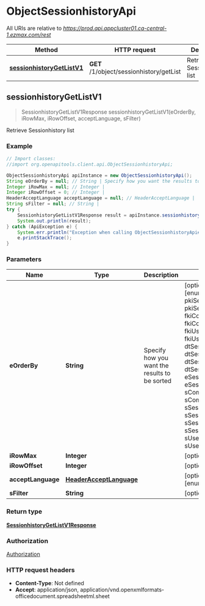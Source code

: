 # ObjectSessionhistoryApi

All URIs are relative to *https://prod.api.appcluster01.ca-central-1.ezmax.com/rest*

Method | HTTP request | Description
------------- | ------------- | -------------
[**sessionhistoryGetListV1**](ObjectSessionhistoryApi.md#sessionhistoryGetListV1) | **GET** /1/object/sessionhistory/getList | Retrieve Sessionhistory list



## sessionhistoryGetListV1

> SessionhistoryGetListV1Response sessionhistoryGetListV1(eOrderBy, iRowMax, iRowOffset, acceptLanguage, sFilter)

Retrieve Sessionhistory list

### Example

```java
// Import classes:
//import org.openapitools.client.api.ObjectSessionhistoryApi;

ObjectSessionhistoryApi apiInstance = new ObjectSessionhistoryApi();
String eOrderBy = null; // String | Specify how you want the results to be sorted
Integer iRowMax = null; // Integer | 
Integer iRowOffset = 0; // Integer | 
HeaderAcceptLanguage acceptLanguage = null; // HeaderAcceptLanguage | 
String sFilter = null; // String | 
try {
    SessionhistoryGetListV1Response result = apiInstance.sessionhistoryGetListV1(eOrderBy, iRowMax, iRowOffset, acceptLanguage, sFilter);
    System.out.println(result);
} catch (ApiException e) {
    System.err.println("Exception when calling ObjectSessionhistoryApi#sessionhistoryGetListV1");
    e.printStackTrace();
}
```

### Parameters


Name | Type | Description  | Notes
------------- | ------------- | ------------- | -------------
 **eOrderBy** | **String**| Specify how you want the results to be sorted | [optional] [default to null] [enum: pkiSessionhistoryID_ASC, pkiSessionhistoryID_DESC, fkiComputerID_ASC, fkiComputerID_DESC, fkiUserID_ASC, fkiUserID_DESC, dtSessionhistoryFirsthit_ASC, dtSessionhistoryFirsthit_DESC, dtSessionhistoryLasthit_ASC, dtSessionhistoryLasthit_DESC, eSessionhistoryEndby_ASC, eSessionhistoryEndby_DESC, sComputerDescription_ASC, sComputerDescription_DESC, sSessionhistoryDuration_ASC, sSessionhistoryDuration_DESC, sSessionhistoryIP_ASC, sSessionhistoryIP_DESC, sUserLoginname_ASC, sUserLoginname_DESC]
 **iRowMax** | **Integer**|  | [optional] [default to null]
 **iRowOffset** | **Integer**|  | [optional] [default to 0]
 **acceptLanguage** | [**HeaderAcceptLanguage**](.md)|  | [optional] [default to null] [enum: *, en, fr]
 **sFilter** | **String**|  | [optional] [default to null]

### Return type

[**SessionhistoryGetListV1Response**](SessionhistoryGetListV1Response.md)

### Authorization

[Authorization](../README.md#Authorization)

### HTTP request headers

- **Content-Type**: Not defined
- **Accept**: application/json, application/vnd.openxmlformats-officedocument.spreadsheetml.sheet

